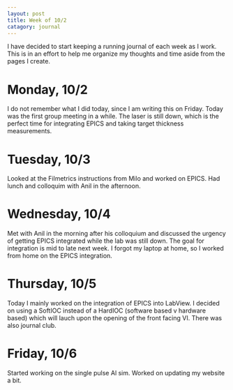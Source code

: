 ```yaml
---
layout: post
title: Week of 10/2
catagory: journal
---
```

I have decided to start keeping a running journal of each week as I work. This is in an effort to help me organize my thoughts and time aside from the pages I create.

# Monday, 10/2
I do not remember what I did today, since I am writing this on Friday. Today was the first group meeting in a while. The laser is still down, which is the perfect time for integrating EPICS and taking target thickness measurements.

# Tuesday, 10/3
Looked at the Filmetrics instructions from Milo and worked on EPICS. Had lunch and colloquim with Anil in the afternoon.

# Wednesday, 10/4
Met with Anil in the morning after his colloquium and discussed the urgency of getting EPICS integrated while the lab was still down. The goal for integration is mid to late next week. I forgot my laptop at home, so I worked from home on the EPICS integration.

# Thursday, 10/5
Today I mainly worked on the integration of EPICS into LabView. I decided on using a SoftIOC instead of a HardIOC (software based v hardware based) which will lauch upon the opening of the front facing VI. There was also journal club.

# Friday, 10/6
Started working on the single pulse Al sim. Worked on updating my website a bit.
